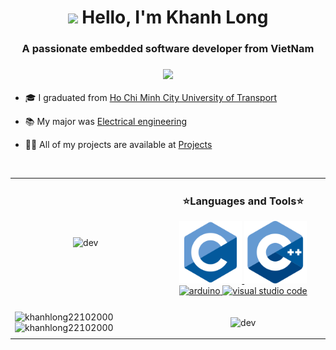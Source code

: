 <h1 align="center">
   <img src = "https://raw.githubusercontent.com/MartinHeinz/MartinHeinz/master/wave.gif" width = 40px> Hello, I'm Khanh Long
</h1>
<h3 align="center">
   A passionate embedded software developer from VietNam
</h3>
<h3 align="center">
   <img src="https://img.icons8.com/clouds/1x/vietnam--v2.png"/>
</h3>
       
- 🎓 I graduated from [Ho Chi Minh City University of Transport](https://ut.edu.vn/)

- 📚 My major was [Electrical engineering](https://daotao.ut.edu.vn/?mid=43)

- 👨‍💻 All of my projects are available at [Projects](https://github.com/khanhlong22102000?tab=repositories)

<br>
</table>   
<table style="width:100%;">
   <tr>
      <td>
         <p align="center"> 
            <img src="https://media2.giphy.com/media/IcZhFmufozDCij3p22/giphy.gif?cid=ecf05e47dfvfbfvtmvmcefpq6hsxje0fnksp5nhnihirnq5m&ep=v1_gifs_search&rid=giphy.gif&ct=g" alt="dev" width="100%"/>
      </td>
      <td>
         <p align="center">
         </p>
         <h3 align="center">
            ⭐️Languages and Tools⭐️
         </h3>
         <p align="center">
            <a href="https://www.cprogramming.com/" target="_blank" rel="noreferrer"> 
               <img src="https://raw.githubusercontent.com/devicons/devicon/master/icons/c/c-original.svg" alt="c" width="100" height="100"/> 
            </a> 
            <a href="https://www.w3schools.com/cpp/" target="_blank" rel="noreferrer"> 
               <img src="https://raw.githubusercontent.com/devicons/devicon/master/icons/cplusplus/cplusplus-original.svg" alt="cplusplus" width="100" height="100"/> 
            </a> 
            <a href="https://www.arduino.cc/" target="_blank" rel="noreferrer"> 
               <img src="https://cdn.worldvectorlogo.com/logos/arduino-1.svg" alt="arduino" width="100" height="100"/>
            </a>
            <a href="https://code.visualstudio.com/" target="_blank" rel="noreferrer"> 
               <img src="https://img.icons8.com/?size=512&id=9OGIyU8hrxW5&format=png" alt="visual studio code" width="100" height="100"/>
          </p>
      </td>
   </tr>  
   <tr>
      <td>
         <img src="https://github-readme-stats.vercel.app/api/top-langs/?username=khanhlong22102000&bg_color=FFFFFF00&text_color=179fa3&layout=compact&hide=CSS&langs_count=10&custom_title=Top%20Languages%20are%20used" alt="khanhlong22102000" width="100%"/>
         <img src="https://github-readme-stats.vercel.app/api?username=khanhlong22102000&bg_color=FFFFFF00&text_color=179fa3&show_icons=true&count_private=true&include_all_commits=true&custom_title=Activities%20on%20Github" alt="khanhlong22102000" width="100%"/>
      </td>
      <td>
         <p align="center"> 
            <img src="https://raw.githubusercontent.com/abhisheknaiidu/abhisheknaiidu/master/code.gif" alt="dev" width="100%"/>
         </p>
      </td>
   </tr>
</table>
